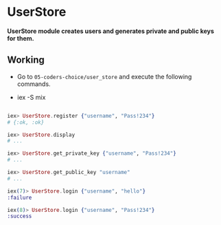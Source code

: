 # UserStore

**UserStore module creates users and generates private and public keys for them.**


## Working

* Go to `05-coders-choice/user_store` and execute the following commands.

* iex -S mix
~~~ elixir

iex> UserStore.register {"username", "Pass!234"}
# {:ok, :ok}

iex> UserStore.display
# ...

iex> UserStore.get_private_key {"username", "Pass!234"}
# ...

iex> UserStore.get_public_key "username"
# ...

iex(7)> UserStore.login {"username", "hello"}
:failure

iex(8)> UserStore.login {"username", "Pass!234"}
:success

  
~~~